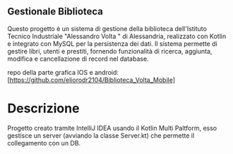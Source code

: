 ## Gestionale Biblioteca
Questo progetto è un sistema di gestione della biblioteca dell'Istituto Tecnico Industriale "Alessandro Volta " di Alessandria, 
realizzato con Kotlin e integrato con MySQL per la persistenza dei dati. 
Il sistema permette di gestire libri, utenti e prestiti, fornendo funzionalità di ricerca, aggiunta, modifica e cancellazione di record nel database.

repo della parte grafica IOS e android: [https://github.com/eliorodr2104/Biblioteca_Volta_Mobile]

# Descrizione
Progetto creato tramite IntelliJ IDEA usando il Kotlin Multi Paltform, esso gestisce un server (avviando la classe Server.kt) che permette il collegamento con un DB.
